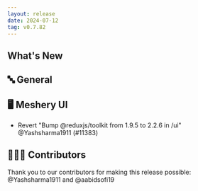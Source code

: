 ```yaml
---
layout: release
date: 2024-07-12
tag: v0.7.82
---
```


## What's New
## 🔤 General
## 🖥 Meshery UI

- Revert "Bump @reduxjs/toolkit from 1.9.5 to 2.2.6 in /ui" @Yashsharma1911 (#11383)

## 👨🏽‍💻 Contributors

Thank you to our contributors for making this release possible:
@Yashsharma1911 and @aabidsofi19
